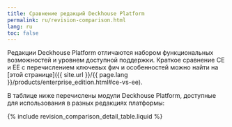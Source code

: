 ```yaml
---
title: Сравнение редакций Deckhouse Platform
permalink: ru/revision-comparison.html
lang: ru
toc: false
---
```


Редакции Deckhouse Platform отличаются набором функциональных возможностей и уровнем доступной поддержки. Краткое сравнение CE и EE с перечислением ключевых фич и особенностей можно найти на [этой странице]({{ site.url }}/{{ page.lang }}/products/enterprise_edition.html#ce-vs-ee).

В таблице ниже перечислены модули Deckhouse Platform, доступные для использования в разных редакциях платформы:

{% include revision_comparison_detail_table.liquid %}
